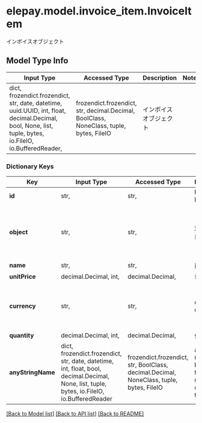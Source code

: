 # elepay.model.invoice_item.InvoiceItem

インボイスオブジェクト

## Model Type Info
Input Type | Accessed Type | Description | Notes
------------ | ------------- | ------------- | -------------
dict, frozendict.frozendict, str, date, datetime, uuid.UUID, int, float, decimal.Decimal, bool, None, list, tuple, bytes, io.FileIO, io.BufferedReader,  | frozendict.frozendict, str, decimal.Decimal, BoolClass, NoneClass, tuple, bytes, FileIO | インボイスオブジェクト | 

### Dictionary Keys
Key | Input Type | Accessed Type | Description | Notes
------------ | ------------- | ------------- | ------------- | -------------
**id** | str,  | str,  | Invoice Item ID | [optional] 
**object** | str,  | str,  | 対象種類の表記 | [optional] if omitted the server will use the default value of "invoiceItem"
**name** | str,  | str,  | 商品名 | [optional] 
**unitPrice** | decimal.Decimal, int,  | decimal.Decimal,  | 単価 | [optional] 
**currency** | str,  | str,  | currency code | [optional] if omitted the server will use the default value of "JPY"
**quantity** | decimal.Decimal, int,  | decimal.Decimal,  | 件数 | [optional] 
**anyStringName** | dict, frozendict.frozendict, str, date, datetime, int, float, bool, decimal.Decimal, None, list, tuple, bytes, io.FileIO, io.BufferedReader | frozendict.frozendict, str, BoolClass, decimal.Decimal, NoneClass, tuple, bytes, FileIO | any string name can be used but the value must be the correct type | [optional]

[[Back to Model list]](../../README.md#documentation-for-models) [[Back to API list]](../../README.md#documentation-for-api-endpoints) [[Back to README]](../../README.md)

